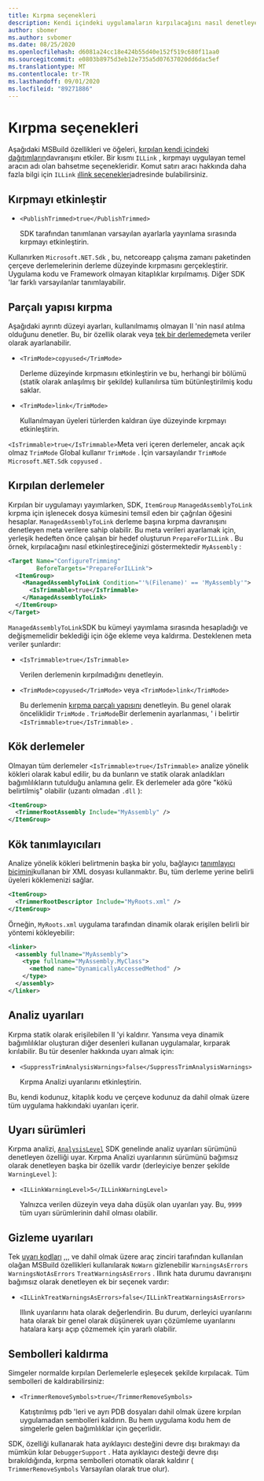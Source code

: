 ```yaml
---
title: Kırpma seçenekleri
description: Kendi içindeki uygulamaların kırpılacağını nasıl denetleyeceğinizi öğrenin.
author: sbomer
ms.author: svbomer
ms.date: 08/25/2020
ms.openlocfilehash: d6081a24cc18e424b55d40e152f519c680f11aa0
ms.sourcegitcommit: e0803b8975d3eb12e735a5d07637020dd6dac5ef
ms.translationtype: MT
ms.contentlocale: tr-TR
ms.lasthandoff: 09/01/2020
ms.locfileid: "89271886"
---
```

# <a name="trimming-options"></a>Kırpma seçenekleri

Aşağıdaki MSBuild özellikleri ve öğeleri, [kırpılan kendi içindeki dağıtımların](trim-self-contained.md)davranışını etkiler. Bir kısmı `ILLink` , kırpmayı uygulayan temel aracın adı olan bahsetme seçenekleridir. Komut satırı aracı hakkında daha fazla bilgi için `ILLink` [ıllink seçenekleri](https://github.com/mono/linker/blob/master/docs/illink-options.md)adresinde bulabilirsiniz.

## <a name="enable-trimming"></a>Kırpmayı etkinleştir

- `<PublishTrimmed>true</PublishTrimmed>`

   SDK tarafından tanımlanan varsayılan ayarlarla yayınlama sırasında kırpmayı etkinleştirin.

Kullanırken `Microsoft.NET.Sdk` , bu, netcoreapp çalışma zamanı paketinden çerçeve derlemelerinin derleme düzeyinde kırpmasını gerçekleştirir. Uygulama kodu ve Framework olmayan kitaplıklar kırpılmamış. Diğer SDK 'lar farklı varsayılanlar tanımlayabilir.

## <a name="trimming-granularity"></a>Parçalı yapısı kırpma

Aşağıdaki ayrıntı düzeyi ayarları, kullanılmamış olmayan Il 'nin nasıl atılma olduğunu denetler. Bu, bir özellik olarak veya [tek bir derlemede](#trimmed-assemblies)meta veriler olarak ayarlanabilir.

- `<TrimMode>copyused</TrimMode>`

   Derleme düzeyinde kırpmasını etkinleştirin ve bu, herhangi bir bölümü (statik olarak anlaşılmış bir şekilde) kullanılırsa tüm bütünleştirilmiş kodu saklar.

- `<TrimMode>link</TrimMode>`

    Kullanılmayan üyeleri türlerden kaldıran üye düzeyinde kırpmayı etkinleştirin.

`<IsTrimmable>true</IsTrimmable>`Meta veri içeren derlemeler, ancak açık olmaz `TrimMode` Global kullanır `TrimMode` . İçin varsayılandır `TrimMode` `Microsoft.NET.Sdk` `copyused` .

## <a name="trimmed-assemblies"></a>Kırpılan derlemeler

Kırpılan bir uygulamayı yayımlarken, SDK, `ItemGroup` `ManagedAssemblyToLink` kırpma için işlenecek dosya kümesini temsil eden bir çağrılan öğesini hesaplar. `ManagedAssemblyToLink` derleme başına kırpma davranışını denetleyen meta verilere sahip olabilir. Bu meta verileri ayarlamak için, yerleşik hedeften önce çalışan bir hedef oluşturun `PrepareForILLink` . Bu örnek, kırpılacağını nasıl etkinleştireceğinizi göstermektedir `MyAssembly` :

```xml
<Target Name="ConfigureTrimming"
        BeforeTargets="PrepareForILLink">
  <ItemGroup>
    <ManagedAssemblyToLink Condition="'%(Filename)' == 'MyAssembly'">
      <IsTrimmable>true</IsTrimmable>
    </ManagedAssemblyToLink>
  </ItemGroup>
</Target>
```

`ManagedAssemblyToLink`SDK bu kümeyi yayımlama sırasında hesapladığı ve değişmemelidir beklediği için öğe ekleme veya kaldırma. Desteklenen meta veriler şunlardır:

- `<IsTrimmable>true</IsTrimmable>`

  Verilen derlemenin kırpılmadığını denetleyin.

- `<TrimMode>copyused</TrimMode>` veya `<TrimMode>link</TrimMode>`

  Bu derlemenin [kırpma parçalı yapısını](#trimming-granularity) denetleyin. Bu genel olarak önceliklidir `TrimMode` . `TrimMode`Bir derlemenin ayarlanması, ' i belirtir `<IsTrimmable>true</IsTrimmable>` .

## <a name="root-assemblies"></a>Kök derlemeler

Olmayan tüm derlemeler `<IsTrimmable>true</IsTrimmable>` analize yönelik kökleri olarak kabul edilir, bu da bunların ve statik olarak anladıkları bağımlılıkların tutulduğu anlamına gelir. Ek derlemeler ada göre "kökü belirtilmiş" olabilir (uzantı olmadan `.dll` ):

```xml
<ItemGroup>
  <TrimmerRootAssembly Include="MyAssembly" />
</ItemGroup>
```

## <a name="root-descriptors"></a>Kök tanımlayıcıları

Analize yönelik kökleri belirtmenin başka bir yolu, bağlayıcı [tanımlayıcı biçimini](https://github.com/mono/linker/blob/master/docs/data-formats.md#descriptor-format)kullanan bir XML dosyası kullanmaktır. Bu, tüm derleme yerine belirli üyeleri köklemenizi sağlar.

```xml
<ItemGroup>
  <TrimmerRootDescriptor Include="MyRoots.xml" />
</ItemGroup>
```

Örneğin, `MyRoots.xml` uygulama tarafından dinamik olarak erişilen belirli bir yöntemi kökleyebilir:

```xml
<linker>
  <assembly fullname="MyAssembly">
    <type fullname="MyAssembly.MyClass">
      <method name="DynamicallyAccessedMethod" />
    </type>
  </assembly>
</linker>
```

## <a name="analysis-warnings"></a>Analiz uyarıları

Kırpma statik olarak erişilebilen Il 'yi kaldırır. Yansıma veya dinamik bağımlılıklar oluşturan diğer desenleri kullanan uygulamalar, kırparak kırılabilir. Bu tür desenler hakkında uyarı almak için:

- `<SuppressTrimAnalysisWarnings>false</SuppressTrimAnalysisWarnings>`

    Kırpma Analizi uyarılarını etkinleştirin.

Bu, kendi kodunuz, kitaplık kodu ve çerçeve kodunuz da dahil olmak üzere tüm uygulama hakkındaki uyarıları içerir.

## <a name="warning-versions"></a>Uyarı sürümleri

Kırpma analizi, [`AnalysisLevel`](../project-sdk/msbuild-props.md#analysislevel) SDK genelinde analiz uyarıları sürümünü denetleyen özelliği uyar. Kırpma Analizi uyarılarının sürümünü bağımsız olarak denetleyen başka bir özellik vardır (derleyiciye benzer şekilde `WarningLevel` ):

- `<ILLinkWarningLevel>5</ILLinkWarningLevel>`

    Yalnızca verilen düzeyin veya daha düşük olan uyarıları yay. Bu, `9999` tüm uyarı sürümlerinin dahil olması olabilir.

## <a name="suppressing-warnings"></a>Gizleme uyarıları

Tek [uyarı kodları](https://github.com/mono/linker/blob/master/docs/error-codes.md#warning-codes) ,,, ve dahil olmak üzere araç zinciri tarafından kullanılan olağan MSBuild özellikleri kullanılarak `NoWarn` gizlenebilir `WarningsAsErrors` `WarningsNotAsErrors` `TreatWarningsAsErrors` . Illınk hata durumu davranışını bağımsız olarak denetleyen ek bir seçenek vardır:

- `<ILLinkTreatWarningsAsErrors>false</ILLinkTreatWarningsAsErrors>`

    Illınk uyarılarını hata olarak değerlendirin. Bu durum, derleyici uyarılarını hata olarak bir genel olarak düşünerek uyarı çözümleme uyarılarını hatalara karşı açıp çözmemek için yararlı olabilir.

## <a name="removing-symbols"></a>Sembolleri kaldırma

Simgeler normalde kırpılan Derlemelerle eşleşecek şekilde kırpılacak. Tüm sembolleri de kaldırabilirsiniz:

- `<TrimmerRemoveSymbols>true</TrimmerRemoveSymbols>`

    Katıştırılmış pdb 'leri ve ayrı PDB dosyaları dahil olmak üzere kırpılan uygulamadan sembolleri kaldırın. Bu hem uygulama kodu hem de simgelerle gelen bağımlılıklar için geçerlidir.

SDK, özelliği kullanarak hata ayıklayıcı desteğini devre dışı bırakmayı da mümkün kılar `DebuggerSupport` . Hata ayıklayıcı desteği devre dışı bırakıldığında, kırpma sembolleri otomatik olarak kaldırır ( `TrimmerRemoveSymbols` Varsayılan olarak true olur).
